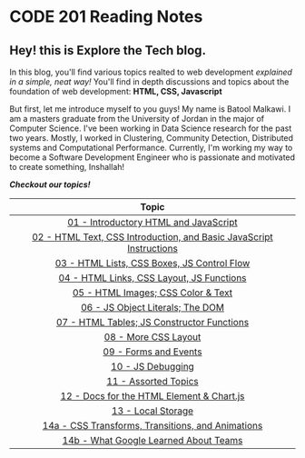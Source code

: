 # CODE 201 Reading Notes
## Hey! this is Explore the Tech blog.

In this blog, you'll find various topics realted to web development _explained in a simple, neat way!_
You'll find in depth discussions and topics about the foundation of web development: **HTML, CSS, Javascript** 

But first, let me introduce myself to you guys!
My name is Batool Malkawi. I am a masters graduate from the University of Jordan in the major of Computer Science.
I've been working in Data Science research for the past two years. Mostly, I worked in Clustering, Community Detection, Distributed systems and Computational Performance.
Currently, I'm working my way to become a Software Development Engineer who is passionate and motivated to create something, Inshallah!

***Checkout our topics!***

| Topic      |
| :-----:|
|[01 - Introductory HTML and JavaScript](class-01.md)|
|[02 - HTML Text, CSS Introduction, and Basic JavaScript Instructions](class-02.md)|
|[03 - HTML Lists, CSS Boxes, JS Control Flow](class-03.md)|
|[04 - HTML Links, CSS Layout, JS Functions](class-04.md)|
|[05 - HTML Images; CSS Color & Text](class-05.md)|
|[06 - JS Object Literals; The DOM](class-06.md)|
|[07 - HTML Tables; JS Constructor Functions](class-07.md)|
|[08 - More CSS Layout](class-08.md)|
|[09 - Forms and Events](class-09.md)|
|[10 - JS Debugging](class-10.md)|
|[11 - Assorted Topics](class-11.md)|
|[12 - Docs for the HTML Element & Chart.js](class-12.md)|
|[13 - Local Storage](class13.md)|
|[14a - CSS Transforms, Transitions, and Animations](class-14a.md)|
|[14b - What Google Learned About Teams](class-14b.md)|  
